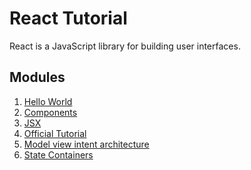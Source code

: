 React Tutorial
==============

React is a JavaScript library for building user interfaces. 

Modules
-----

1. [Hello World](React-Tutorial/hello-world.md)
1. [Components](React-Tutorial/components.md)
1. [JSX](React-Tutorial/JSX.md)
1. [Official Tutorial](https://reactjs.org/tutorial/tutorial.html)
1. [Model view intent architecture](React-Tutorial/model-view-intent.md)
1. [State Containers](React-Tutorial/state-containers.md)